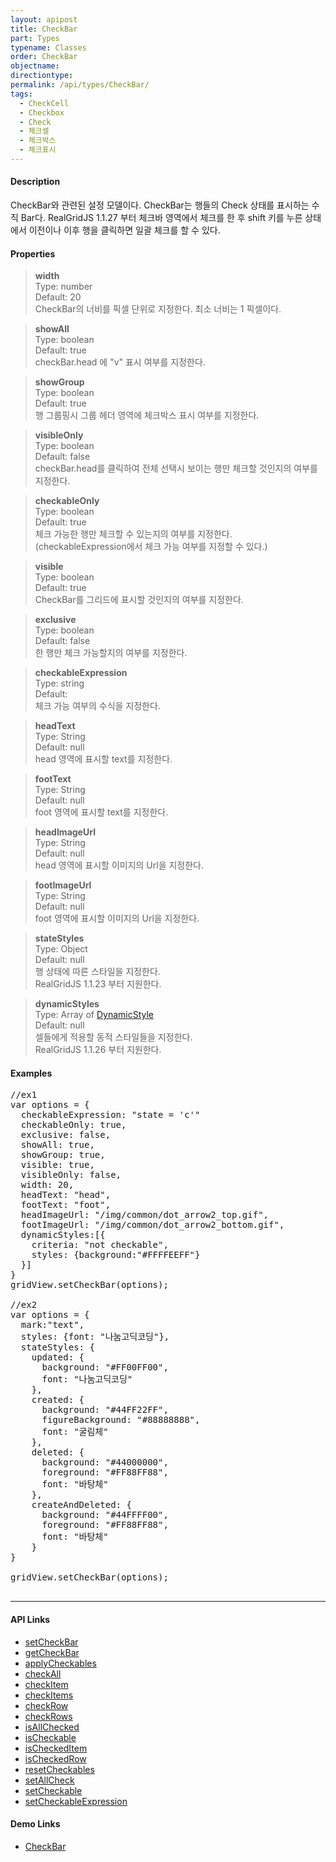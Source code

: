 ```yaml
---
layout: apipost
title: CheckBar
part: Types
typename: Classes
order: CheckBar
objectname: 
directiontype: 
permalink: /api/types/CheckBar/
tags:
  - CheckCell 
  - Checkbox
  - Check
  - 체크셀
  - 체크박스
  - 체크표시
---
```


#### Description

 CheckBar와 관련된 설정 모델이다. CheckBar는 행들의 Check 상태를 표시하는 수직 Bar다. 
 RealGridJS 1.1.27 부터 체크바 영역에서 체크를 한 후 shift 키를 누른 상태에서 이전이나 이후 행을 클릭하면 일괄 체크를 할 수 있다.    

#### Properties

> **width**  
> Type: number  
> Default: 20  
> CheckBar의 너비를 픽셀 단위로 지정한다. 최소 너비는 1 픽셀이다.  

> **showAll**  
> Type: boolean  
> Default: true  
> checkBar.head 에 "v" 표시 여부를 지정한다.  

> **showGroup**  
> Type: boolean  
> Default: true  
> 행 그룹핑시 그룹 헤더 영역에 체크박스 표시 여부를 지정한다.  

> **visibleOnly**  
> Type: boolean  
> Default: false    
> checkBar.head를 클릭하여 전체 선택시 보이는 행만 체크할 것인지의 여부를 지정한다.  

> **checkableOnly**  
> Type: boolean   
> Default: true     
> 체크 가능한 행만 체크할 수 있는지의 여부를 지정한다. (checkableExpression에서 체크 가능 여부를 지정할 수 있다.) 

> **visible**  
> Type: boolean   
> Default: true    
> CheckBar를 그리드에 표시할 것인지의 여부를 지정한다.   

> **exclusive**  
> Type: boolean   
> Default: false    
> 한 행만 체크 가능할지의 여부를 지정한다.  

> **checkableExpression**  
> Type: string  
> Default:  
> 체크 가능 여부의 수식을 지정한다.  

> **headText**       
> Type: String  
> Default: null  
> head 영역에 표시할 text를 지정한다.  
   
> **footText**       
> Type: String  
> Default: null  
> foot 영역에 표시할 text를 지정한다.  

> **headImageUrl**       
> Type: String  
> Default: null  
> head 영역에 표시할 이미지의 Url을 지정한다.  
   
> **footImageUrl**       
> Type: String  
> Default: null  
> foot 영역에 표시할 이미지의 Url을 지정한다.  

> **stateStyles**       
> Type: Object  
> Default: null  
> 행 상태에 따른 스타일을 지정한다.  
> RealGridJS 1.1.23 부터 지원한다.  

> **dynamicStyles**  
> Type: Array of [DynamicStyle](/api/types/DynamicStyle)   
> Default:  null     
> 셀들에게 적용할 동적 스타일들을 지정한다.       
> RealGridJS 1.1.26 부터 지원한다.  

#### Examples   

<pre class="prettyprint">
//ex1
var options = {
  checkableExpression: "state = 'c'"
  checkableOnly: true,
  exclusive: false,
  showAll: true,
  showGroup: true,
  visible: true,
  visibleOnly: false,
  width: 20,
  headText: "head",
  footText: "foot",
  headImageUrl: "/img/common/dot_arrow2_top.gif",
  footImageUrl: "/img/common/dot_arrow2_bottom.gif",
  dynamicStyles:[{
    criteria: "not checkable", 
    styles: {background:"#FFFFEEFF"}
  }]
}
gridView.setCheckBar(options);

//ex2
var options = {
  mark:"text",
  styles: {font: "나눔고딕코딩"},
  stateStyles: { 
    updated: {
      background: "#FF00FF00", 
      font: "나눔고딕코딩"
    },
    created: {
      background: "#44FF22FF", 
      figureBackground: "#88888888", 
      font: "굴림체"
    },
    deleted: {
      background: "#44000000", 
      foreground: "#FF88FF88", 
      font: "바탕체"
    },
    createAndDeleted: {
      background: "#44FFFF00", 
      foreground: "#FF88FF88", 
      font: "바탕체"
    }
}

gridView.setCheckBar(options);

</pre>

---

#### API Links

* [setCheckBar](/api/GridBase/setCheckBar)  
* [getCheckBar](/api/GridBase/getCheckBar)  
* [applyCheckables](/api/GridBase/applyCheckables)  
* [checkAll](/api/GridBase/checkAll)  
* [checkItem](/api/GridBase/checkItem)  
* [checkItems](/api/GridBase/checkItems)  
* [checkRow](/api/GridBase/checkRow)  
* [checkRows](/api/GridBase/checkRows)  
* [isAllChecked](/api/GridBase/isAllChecked)  
* [isCheckable](/api/GridBase/isCheckable)  
* [isCheckedItem](/api/GridBase/isCheckedItem)  
* [isCheckedRow](/api/GridBase/isCheckedRow)  
* [resetCheckables](/api/GridBase/resetCheckables)  
* [setAllCheck](/api/GridBase/setAllCheck)  
* [setCheckable](/api/GridBase/setCheckable)  
* [setCheckableExpression](/api/GridBase/setCheckableExpression)  

#### Demo Links 

* [CheckBar](http://demo.realgrid.com/GridComponent/CheckBar/)  












